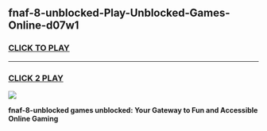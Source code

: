 
## fnaf-8-unblocked-Play-Unblocked-Games-Online-d07w1
<h3>
<a href="https://premium76.site?title=fnaf-8-unblocked&ref=25A">CLICK TO PLAY</a></h3>
<hr>

<h3>
<a href="https://premium76.site?title=fnaf-8-unblocked&ref=25A">CLICK 2 PLAY</a>
  
</h3>

<a href="https://premium76.site?title=fnaf-8-unblocked&ref=25A"><img src="https://clearcache.store/games.png"></a>


**fnaf-8-unblocked games unblocked: Your Gateway to Fun and Accessible Online Gaming**
